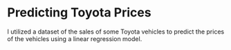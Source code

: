 # Predicting Toyota Prices
I utilized a dataset of the sales of some Toyota vehicles to predict the prices of the vehicles using a linear regression model.
